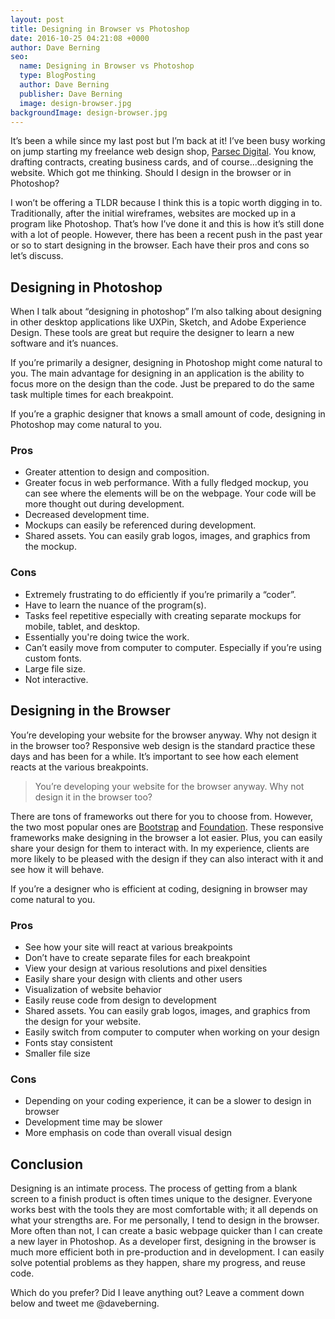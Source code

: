 ```yaml
---
layout: post
title: Designing in Browser vs Photoshop
date: 2016-10-25 04:21:08 +0000
author: Dave Berning
seo:
  name: Designing in Browser vs Photoshop
  type: BlogPosting
  author: Dave Berning
  publisher: Dave Berning
  image: design-browser.jpg
backgroundImage: design-browser.jpg
---
```

It’s been a while since my last post but I’m back at it! I’ve been busy working on jump starting my freelance web design shop, [Parsec Digital](http://parsecdigital.io). You know, drafting contracts, creating business cards, and of course...designing the website. Which got me thinking. Should I design in the browser or in Photoshop?

I won’t be offering a TLDR because I think this is a topic worth digging in to. Traditionally, after the initial wireframes, websites are mocked up in a program like Photoshop. That’s how I’ve done it and this is how it’s still done with a lot of people. However, there has been a recent push in the past year or so to start designing in the browser. Each have their pros and cons so let’s discuss.

## Designing in Photoshop

When I talk about “designing in photoshop” I’m also talking about designing in other desktop applications like UXPin, Sketch, and Adobe Experience Design. These tools are great but require the designer to learn a new software and it’s nuances.

If you’re primarily a designer, designing in Photoshop might come natural to you. The main advantage for designing in an application is the ability to focus more on the design than the code. Just be prepared to do the same task multiple times for each breakpoint.

If you’re a graphic designer that knows a small amount of code, designing in Photoshop may come natural to you.

### Pros
- Greater attention to design and composition.
- Greater focus in web performance. With a fully fledged mockup, you can see where the elements will be on the webpage. Your code will be more thought out during development.
- Decreased development time.
- Mockups can easily be referenced during development.
- Shared assets. You can easily grab logos, images, and graphics from the mockup.

### Cons
- Extremely frustrating to do efficiently if you’re primarily a “coder”.
- Have to learn the nuance of the program(s).
- Tasks feel repetitive especially with creating separate mockups for mobile, tablet, and desktop.
- Essentially you're doing twice the work.
- Can’t easily move from computer to computer. Especially if you’re using custom fonts.
- Large file size.
- Not interactive.

## Designing in the Browser

You’re developing your website for the browser anyway. Why not design it in the browser too? Responsive web design is the standard practice these days and has been for a while. It’s important to see how each element reacts at the various breakpoints.

> You’re developing your website for the browser anyway. Why not design it in the browser too?

There are tons of frameworks out there for you to choose from. However, the two most popular ones are [Bootstrap](http://getbootstrap.com/) and [Foundation](http://foundation.zurb.com/). These responsive frameworks make designing in the browser a lot easier. Plus, you can easily share your design for them to interact with. In my experience, clients are more likely to be pleased with the design if they can also interact with it and see how it will behave.

If you’re a designer who is efficient at coding, designing in browser may come natural to you.

### Pros
- See how your site will react at various breakpoints
- Don’t have to create separate files for each breakpoint
- View your design at various resolutions and pixel densities
- Easily share your design with clients and other users
- Visualization of website behavior
- Easily reuse code from design to development
- Shared assets. You can easily grab logos, images, and graphics from the design for your website.
- Easily switch from computer to computer when working on your design
- Fonts stay consistent
- Smaller file size

### Cons
- Depending on your coding experience, it can be a slower to design in browser
- Development time may be slower
- More emphasis on code than overall visual design

## Conclusion

Designing is an intimate process. The process of getting from a blank screen to a finish product is often times unique to the designer. Everyone works best with the tools they are most comfortable with; it all depends on what your strengths are. For me personally, I tend to design in the browser. More often than not, I can create a basic webpage quicker than I can create a new layer in Photoshop. As a developer first, designing in the browser is much more efficient both in pre-production and in development. I can easily solve potential problems as they happen, share my progress, and reuse code.

Which do you prefer? Did I leave anything out? Leave a comment down below and tweet me @daveberning.
